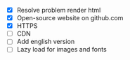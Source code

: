 - [x] Resolve problem render html
- [x] Open-source website on github.com
- [x] HTTPS
- [ ] CDN
- [ ] Add english version
- [ ] Lazy load for images and fonts
